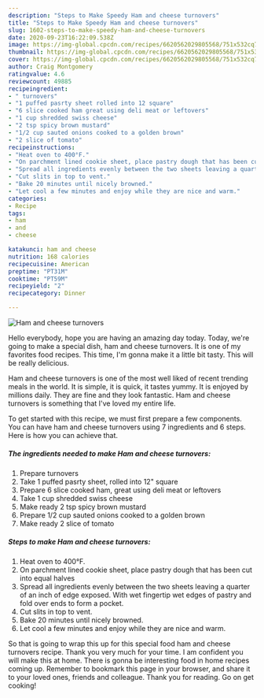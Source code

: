```yaml
---
description: "Steps to Make Speedy Ham and cheese turnovers"
title: "Steps to Make Speedy Ham and cheese turnovers"
slug: 1602-steps-to-make-speedy-ham-and-cheese-turnovers
date: 2020-09-23T16:22:09.538Z
image: https://img-global.cpcdn.com/recipes/6620562029805568/751x532cq70/ham-and-cheese-turnovers-recipe-main-photo.jpg
thumbnail: https://img-global.cpcdn.com/recipes/6620562029805568/751x532cq70/ham-and-cheese-turnovers-recipe-main-photo.jpg
cover: https://img-global.cpcdn.com/recipes/6620562029805568/751x532cq70/ham-and-cheese-turnovers-recipe-main-photo.jpg
author: Craig Montgomery
ratingvalue: 4.6
reviewcount: 49885
recipeingredient:
- " turnovers"
- "1 puffed pasrty sheet rolled into 12 square"
- "6 slice cooked ham great using deli meat or leftovers"
- "1 cup shredded swiss cheese"
- "2 tsp spicy brown mustard"
- "1/2 cup sauted onions cooked to a golden brown"
- "2 slice of tomato"
recipeinstructions:
- "Heat oven to 400°F."
- "On parchment lined cookie sheet, place pastry dough that has been cut into equal halves"
- "Spread all ingredients evenly between the two sheets leaving a quarter of an inch of edge exposed.  With wet fingertip wet edges of pastry and fold over ends to form a pocket."
- "Cut slits in top to vent."
- "Bake 20 minutes until nicely browned."
- "Let cool a few minutes and enjoy while they are nice and warm."
categories:
- Recipe
tags:
- ham
- and
- cheese

katakunci: ham and cheese 
nutrition: 168 calories
recipecuisine: American
preptime: "PT31M"
cooktime: "PT59M"
recipeyield: "2"
recipecategory: Dinner

---
```



![Ham and cheese turnovers](https://img-global.cpcdn.com/recipes/6620562029805568/751x532cq70/ham-and-cheese-turnovers-recipe-main-photo.jpg)

Hello everybody, hope you are having an amazing day today. Today, we're going to make a special dish, ham and cheese turnovers. It is one of my favorites food recipes. This time, I'm gonna make it a little bit tasty. This will be really delicious.

Ham and cheese turnovers is one of the most well liked of recent trending meals in the world. It is simple, it is quick, it tastes yummy. It is enjoyed by millions daily. They are fine and they look fantastic. Ham and cheese turnovers is something that I've loved my entire life.




To get started with this recipe, we must first prepare a few components. You can have ham and cheese turnovers using 7 ingredients and 6 steps. Here is how you can achieve that.

<!--inarticleads1-->

##### The ingredients needed to make Ham and cheese turnovers:

1. Prepare  turnovers
1. Take 1 puffed pasrty sheet, rolled into 12&#34; square
1. Prepare 6 slice cooked ham, great using deli meat or leftovers
1. Take 1 cup shredded swiss cheese
1. Make ready 2 tsp spicy brown mustard
1. Prepare 1/2 cup sauted onions cooked to a golden brown
1. Make ready 2 slice of tomato




<!--inarticleads2-->

##### Steps to make Ham and cheese turnovers:

1. Heat oven to 400°F.
1. On parchment lined cookie sheet, place pastry dough that has been cut into equal halves
1. Spread all ingredients evenly between the two sheets leaving a quarter of an inch of edge exposed.  With wet fingertip wet edges of pastry and fold over ends to form a pocket.
1. Cut slits in top to vent.
1. Bake 20 minutes until nicely browned.
1. Let cool a few minutes and enjoy while they are nice and warm.




So that is going to wrap this up for this special food ham and cheese turnovers recipe. Thank you very much for your time. I am confident you will make this at home. There is gonna be interesting food in home recipes coming up. Remember to bookmark this page in your browser, and share it to your loved ones, friends and colleague. Thank you for reading. Go on get cooking!
